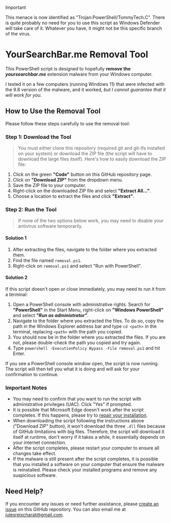 > [!IMPORTANT]  
> This menace is now identified as "Trojan:PowerShell/TommyTech.C". There is quite probably no need for you to use this script as Windows Defender will take care of it. Whatever you have, it might not be this specific branch of the virus.

# YourSearchBar.me Removal Tool

This PowerShell script is designed to hopefully **remove the *yoursearchbar.me*** extension malware from your Windows computer.

I tested it on a few computers (running Windows 11) that were infected with the 9.8 version of the malware, and it worked, *but I cannot guarantee that it will work for you*.

## How to Use the Removal Tool

Please follow these steps carefully to use the removal tool:

### Step 1: Download the Tool

> You must either clone this repository (required git and git-lfs installed on your system) or download the ZIP file (the script will have to download the large files itself). Here's how to easily download the ZIP file:

1. Click on the green **"Code"** button on this GitHub repository page.
2. Click on **"Download ZIP"** from the dropdown menu.
3. Save the ZIP file to your computer.
4. Right-click on the downloaded ZIP file and select **"Extract All..."**.
5. Choose a location to extract the files and click **"Extract"**.

### Step 2: Run the Tool

> If none of the two options below work, you may need to disable your antivirus software temporarily.

#### Solution 1
1. After extracting the files, navigate to the folder where you extracted them.
2. Find the file named `removal.ps1`.
3. Right-click on `removal.ps1` and select "Run with PowerShell". 

#### Solution 2
If this script doesn't open or close immediately, you may need to run it from a terminal:
1. Open a PowerShell console with administrative rights. Search for **"PowerShell"** in the Start Menu, right-click on **"Windows PowerShell"** and select ***"Run as administrator"***.
2. Navigate to the folder where you extracted the files. To do so, copy the path in the Windows Explorer address bar and type `cd <path>` in the terminal, replacing `<path>` with the path you copied.
3. You should now be in the folder where you extracted the files. If you are not, please double-check the path you copied and try again.
4. Type `powershell -ExecutionPolicy Bypass -File removal.ps1` and hit Enter.

If you see a PowerShell console window open, the script is now running. 
The script will then tell you what it is doing and will ask for your confirmation to continue.

### Important Notes

- You may need to confirm that you want to run the script with administrative privileges (UAC). Click "Yes" if prompted.
- It is possible that Microsoft Edge doesn't work after the script completes. If this happens, please try to [repair your installation](https://support.microsoft.com/en-us/microsoft-edge/what-to-do-if-microsoft-edge-isn-t-working-cc0657a6-acd2-cbbd-1528-c0335c71312a).
- When downloading the script following the instructions above ("Download ZIP" button), it won't download the three `.dll` files because of GitHub limitations with big files. Therefore, the script will download it itself at runtime, don't worry if it takes a while, it essentially depends on your internet connection.
- After the script completes, please restart your computer to ensure all changes take effect.
- If the malware is still present after the script completes, it is possible that you installed a software on your computer that ensure the malware is reinstalled. Please check your installed programs and remove any suspicious software.

## Need Help?

If you encounter any issues or need further assistance, please [create an issue](https://github.com/E-B3rry/yoursearchbar.me-removal/issues) on this GitHub repository.
You can also email me at [julesreixcharat@gmail.com](mailto:julesreixcharat@gmail.com?subject=Issue%20or%20request%20concerning%20yoursearchbar.me-removal).
